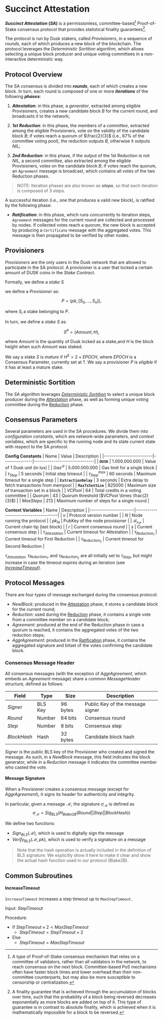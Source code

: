 <!-- TODO: Describe main consensus loop -->
<!-- TODO: Define Provisioners and stake -->
<!-- TODO: Define State := current blockchain -->
<!-- TODO: mention the algorithm assumes the running node only contains a single provisioner key, although it can be easily modified to handle multiple keys -->
# Succinct Attestation
**_Succinct Attestation_ (_SA_)** is a permissionless, committee-based[^1] Proof-of-Stake consensus protocol that provides statistical finality guarantees[^2]. 

The protocol is run by Dusk stakers, called *Provisioners*, in a sequence of *rounds*, each of which produces a new block of the blockchain. 
The protocol leverages the *Deterministic Sortition* algorithm, which allows selecting a unique block producer and unique voting committees in a non-interactive deterministic way.

## Protocol Overview
The SA consensus is divided into **_rounds_**, each of which creates a new block. In turn, each round is composed of one or more **_iterations_** of the following **_phases_**:

  1. **_Attestation_**: in this phase, a _generator_, extracted among eligible Provisioners, creates a new candidate block $B$ for the current round, and broadcasts it to the network;
  
  2. **_1st Reduction_**: in this phase, the members of a _committee_, extracted among the  eligible Provisioners, vote on the validity of the candidate block $B$; 
  if votes reach a quorum of $\frac{2}{3}$ (i.e., 67% of the committee voting pool), the reduction outputs $B$, otherwise it outputs $NIL$;

  3. **_2nd Reduction_**: in this phase, if the output of the 1st Reduction is not $NIL$, a second _committee_, also extracted among the eligible Provisioners, votes on the candidate block $B$;
  if votes reach the quorum, an `Agreement` message is broadcast, which contains all votes of the two Reduction phases.

> NOTE: Iteration phases are also known as **_steps_**, so that each iteration is composed of 3 steps.
<!-- TODO: mention maximum number of steps -->

A successful iteration (i.e., one that produces a valid new block), is ratified by the following phase:
 - **_Ratification_**: in this phase, which runs concurrently to iteration steps, `Agreement` messages for the current round are collected and processed by nodes. If collected votes reach a quorum, the new block is accepted by producing a `Certificate` message with the aggregated votes. This message is then propagated to be verified by other nodes.


## Provisioners
*Provisioners* are the only users in the Dusk network that are allowed to participate in the SA protocol. A provisioner is a user that locked a certain amount of DUSK coins in the *Stake Contract*. <!-- TODO: link to Stake Contract -->

<!-- TODO: mention minimum amount of stake -->

Formally, we define a *stake* $S$ 

we define a *Provisioner* as:

$$P=(pk,[S_0,\dots,S_n]),$$

where $S_i$ a stake belonging to $P$.

In turn, we define a *stake* $S$ as:

$$S^P=(Amount,H),$$

where $Amount$ is the quantity of Dusk locked as a stake,and $H$ is the block height when such $Amount$ was staked.

We say a stake $S$ is *mature* if $H^S\gt 2\times EPOCH$, where $EPOCH$ is a Consensus Parameter, currently set at $?$. <!-- TODO: define epoch -->
We say a provisioner $P$ is *eligible* if it has at least a mature stake.


<!-- TODO: decide if $P$ only include mature stakes -->


## Deterministic Sortition
The $SA$ algorithm leverages [*Deterministic Sortition*](./sortition/) to select a unique block producer during the [*Attestation*](./attestation/) phase, as well as forming unique voting committee during the [Reduction](./reduction/) phase.

## Consensus Parameters
Several parameters are used in the SA procedures.
We divide them into _configuration constants_, which are network-wide parameters, and _context variables_, which are specific to the running node and its state current state with respect to the SA protocol.

**Config Constants**
| Name                    | Value         | Description                   |
|-------------------------|---------------|-------------------------------|
| **`DUSK`**              | 1.000.000.000 | Value of 1 Dusk unit (in lux) |
| $Gas^{\mathcal{B}}$     | 5.000.000.000 | Gas limit for a single block  |
| $\tau_{Step}$  | 5 seconds     | Initial step timeout          |
| $\tau_{Step}^{max}$     | 60 seconds    | Maximum timeout for a single step | <!-- **`MaxStepTimeout`** -->
| **`ExtractionDelay`**   | 3 seconds     | Extra delay to fetch transactions from mempool |
| **`MaxTxSetSize`**      | 825000        | Maximum size of transaction set in a block     |
| $VCPool$                | 64            | Total credits in a voting committee |
| $Quorum$                | 43            | Quorum threshold ($VCPool \times \frac{2}{3}$) |
| $MaxSteps$  | 213           | Maximum number of steps for a single round |

<!-- TODO: Motivate MaxTxSetSize = 825000  -->
<!-- Will be removed
| **`MaxBlockTime`**      | 360 seconds   | ?                             | 
-->

**Context Variables**
| Name                  | Description                          |
|-----------------------|--------------------------------------|
| $v$                   | Protocol version number              |
| $N$                   | Node running the protocol            |
| $pk_N$                | PubKey of the node provisioner       |
| $\mathcal{B_{tip}}$   | Current chain tip (last block)       |
| $r$                   | Current consensus round              |
| $s$                   | Current consensus step               | <!-- TODO: replace $s$ with iteration $i$ ? -->
| $\tau_{Attestation}$  | Current timeout for Attestation      |
| $\tau_{Reduction_1}$  | Current timeout for First Reduction  |
| $\tau_{Reduction_2}$  | Current timeout for Second Reduction |

<!-- This are included in the previous block
| **`prevHash`**          | Previous block's hash       |
| **`prevTimestamp`**     | Previous block's timestamp  |
| **`prevSeed`**          | Previous block's seed       | -->


$\tau_{Attestation}$, $\tau_{Reduction_1}$, and $\tau_{Reduction_2}$ are all initially set to $\tau_{Step}$, but might increase in case the timeout expires during an iteration (see [*IncreaseTimeout*](#increasetimeout)).


## Protocol Messages
<!-- TODO: Receive(type, r, s) -->
There are four types of message exchanged during the consensus protocol:
- $NewBlock$: produced in the [Attestation](./attestation/) phase, it stores a candidate block for the current round;
- $Reduction$: used during the [Reduction](./reduction/) phase, it contains a single vote from a committee member on a candidate block;
- $Agreement$: produced at the end of the Reduction phase in case a quorum is reached, it contains the aggregated votes of the two reduction steps;
- $AggrAgreement$: produced in the [Ratification](./ratification) phase, it contains the aggregated signature and bitset of the votes confirming the candidate block.

### Consensus Message Header
All consensus messages (with the exception of $AggrAgreement$, which embeds an $Agreement$ message) share a common $MessageHeader$ structure, defined as follows:

<!-- TODO: rename PubKeyBLS to pk_BLS and BlockHash to CB -->
| Field     | Type    | Size      | Description                       |
|-----------|---------|-----------|-----------------------------------|
| $Signer$ | BLS Key | 96 bytes  | Public Key of the message signer  |
| $Round$     | Number  | 64 bits   | Consensus round                   |
| $Step$      | Number  | 8 bits    | Consensus step                    |
| $BlockHash$ | Hash    | 32 bytes  | Candidate block hash              |

$Signer$ is the public BLS key of the Provisioner who created and signed the message. As such, in a $NewBlock$ message, this field indicates the block generator, while in a $Reduction$ message it indicates the committee member who casted the vote.

#### Message Signature
<!-- TODO: mv pk away from header -->
When a Provisioner creates a consensus message (except for $AggrAgreement$), it signs its header for authenticity and integrity.

In particular, given a message $\mathcal{M}$, the signature $\sigma_{\mathcal{M}}$ is defined as
$$\sigma_{\mathcal{M}} = Sig_{BLS}(H_{Blake2B}(Round||Step||BlockHash))$$

We define two functions: 
 - $Sign_{BLS}(\mathcal{M})$, which is used to digitally sign the message
 - $Verify_{BLS}(\mathcal{M}, pk)$, which is used to verify a signature on a message

> Note that the hash operation is actually included in the definition of BLS signature. We explicitly show it here to make it clear and show the actual hash function used in our protocol (Blake2B).

## Common Subroutines
#### IncreaseTimeout
`IncreaseTimeout` increases a step timeout up to `MaxStepTimeout`.

Input: $StepTimeout$

Procedure:
- If $StepTimeout \times 2 < MaxStepTimeout$
  - $StepTimeout = StepTimeout \times 2$
- Else
  - $StepTimeout = MaxStepTimeout$




<!-------------------- Footnotes -------------------->

[^1]: A type of Proof-of-Stake consensus mechanism that relies on a committee of validators, rather than all validators in the network, to reach consensus on the next block. Committee-based PoS mechanisms often have faster block times and lower overhead than their non-committee counterparts, but may also be more susceptible to censorship or centralization.

[^2]: A finality guarantee that is achieved through the accumulation of blocks over time, such that the probability of a block being reversed decreases exponentially as more blocks are added on top of it. This type of guarantee is in contrast to absolute finality, which is achieved when it is mathematically impossible for a block to be reversed.

<!-- OLD -->

<!-- ```
Provisioner {
  byte[]    PubKey,       // The Provisioner ID
  int       StakeWeight,  // The total amount of mature stake
  Stake[]   Stakes        // Set of stakes
}

Stake {
  int Amount,             // The amount staked
  int BlockHeight         // The block when the amount was staked
}
``` -->

<!-- TODO: notation 
- Signatures: \sigma
- hashes: \eta
- Structures: \mathcal
- Arrays: \bold

$(\mathcal{H}_\mathcal{M},\_,\mathcal{B}_r^i,\sigma_\mathcal{M}) \leftarrow \mathcal{M}$
- We use the concise notation to declare variables from structure fields.
- We borrow the use of _ to indicate an unused field

We use $\tau_{Now}$ to denote the current time in UNIX format.
-->

